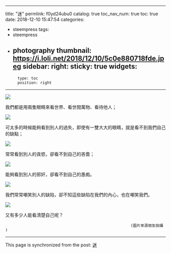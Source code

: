 
---
title: "迷"
permlink: f0yd24ubu0
catalog: true
toc_nav_num: true
toc: true
date: 2018-12-10 15:47:54
categories:
- steempress
tags:
- steempress
- photography
thumbnail: https://i.loli.net/2018/12/10/5c0e880718fde.jpeg
sidebar:
    right:
        sticky: true
widgets:
    -
        type: toc
        position: right
---


![](https://i.loli.net/2018/12/10/5c0e880718fde.jpeg)


我們都是用兩隻眼睛來看世界、看世間萬物、看待他人；


![](https://i.loli.net/2018/12/10/5c0e8865808c0.jpeg)


可太多的時候能夠看到別人的過失，即使有一雙大大的眼睛，就是看不到我們自己的缺點；


![](https://i.loli.net/2018/12/10/5c0e889c82d7b.jpeg)


常常看到別人的貪慾，卻看不到自己的吝嗇；


![](https://i.loli.net/2018/12/10/5c0e88ca32b9e.jpeg)


能夠看到別人的邪奸，卻看不到自己的愚痴。


![](https://i.loli.net/2018/12/10/5c0e89018f35a.jpeg)


我們常常嘲笑別人的缺陷，卻不知這些缺陷在我們的內心，也在嘲笑我們。


![](https://i.loli.net/2018/12/10/5c0e893a50cd5.jpeg)


又有多少人能看清楚自己呢？


                                                           (圖片來源朋友拍攝 )

- - -

This page is synchronized from the post: [迷](https://steemit.com/@sunai/f0yd24ubu0)
